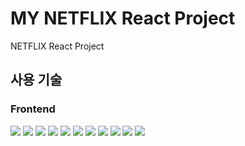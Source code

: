 # MY NETFLIX React Project

NETFLIX React Project

## 사용 기술

### Frontend

<img src="https://img.shields.io/badge/React-61DAFB?style=flat&logo=React&logoColor=white&borderRadius=5px"> <img src="https://img.shields.io/badge/React Router-CA4245?style=flat&logo=React Router&logoColor=white&borderRadius=5px"> <img src="https://img.shields.io/badge/React Query-FF4154?style=flat&logo=React Query&logoColor=white"> <img src="https://img.shields.io/badge/React Hook Form-EC5990?style=flat&logo=React%20Hook%20Form&logoColor=white&borderRadius=5px"> <img src="https://img.shields.io/badge/JavaScript-F7DF1E?style=flat&logo=JavaScript&logoColor=white&borderRadius=5px"> <img src="https://img.shields.io/badge/TypeScript-3178C6?style=flat&logo=TypeScript&logoColor=white&borderRadius=5px"> <img src="https://img.shields.io/badge/styled components-DB7093?style=flat&logo=styled-components&logoColor=white"> <img src="https://img.shields.io/badge/Framer Motion-0055FF?style=flat&logo=Framer&logoColor=white&borderRadius=5px"> <img src="https://img.shields.io/badge/HTML5-E34F26?style=flat&logo=HTML5&logoColor=white&borderRadius=5px"> <img src="https://img.shields.io/badge/CSS3-1572B6?style=flat&logo=CSS3&logoColor=white&borderRadius=5px"> <img src="https://img.shields.io/badge/Scss-CC6699?style=flat&logo=Sass&logoColor=white&borderRadius=5px">
